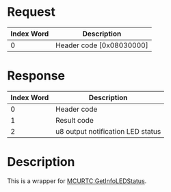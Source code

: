 # Request

| Index Word | Description                |
|------------|----------------------------|
| 0          | Header code \[0x08030000\] |

# Response

| Index Word | Description                       |
|------------|-----------------------------------|
| 0          | Header code                       |
| 1          | Result code                       |
| 2          | u8 output notification LED status |

# Description

This is a wrapper for
[MCURTC:GetInfoLEDStatus](MCURTC:GetInfoLEDStatus "wikilink").